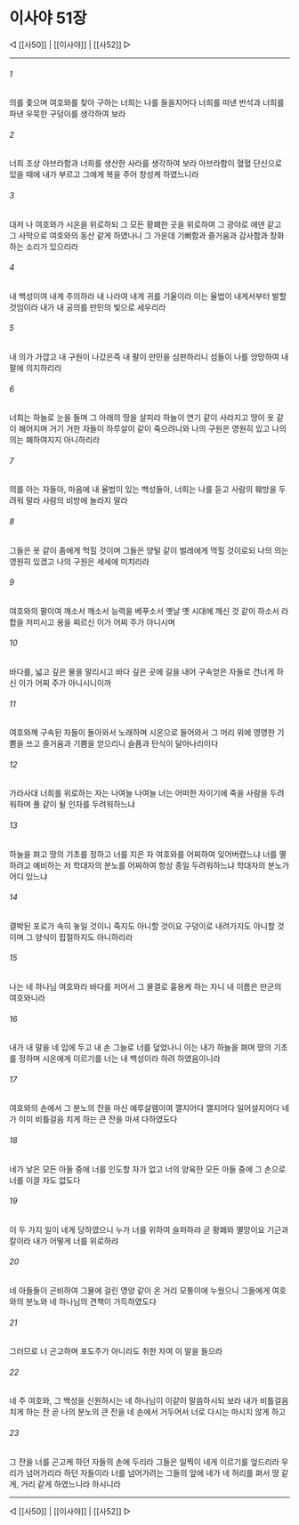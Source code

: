 ﻿# 이사야 51장

◁ [[사50]] | [[이사야]] | [[사52]] ▷
***

###### 1
의를 좇으며 여호와를 찾아 구하는 너희는 나를 들을지어다 너희를 떠낸 반석과 너희를 파낸 우묵한 구덩이를 생각하여 보라

###### 2
너희 조상 아브라함과 너희를 생산한 사라를 생각하여 보라 아브라함이 혈혈 단신으로 있을 때에 내가 부르고 그에게 복을 주어 창성케 하였느니라

###### 3
대저 나 여호와가 시온을 위로하되 그 모든 황폐한 곳을 위로하여 그 광야로 에덴 같고 그 사막으로 여호와의 동산 같게 하였나니 그 가운데 기뻐함과 즐거움과 감사함과 창화하는 소리가 있으리라

###### 4
내 백성이여 내게 주의하라 내 나라여 내게 귀를 기울이라 이는 율법이 내게서부터 발할 것임이라 내가 내 공의를 만민의 빛으로 세우리라

###### 5
내 의가 가깝고 내 구원이 나갔은즉 내 팔이 만민을 심판하리니 섬들이 나를 앙망하여 내 팔에 의지하리라

###### 6
너희는 하늘로 눈을 들며 그 아래의 땅을 살피라 하늘이 연기 같이 사라지고 땅이 옷 같이 해어지며 거기 거한 자들이 하루살이 같이 죽으려니와 나의 구원은 영원히 있고 나의 의는 폐하여지지 아니하리라

###### 7
의를 아는 자들아, 마음에 내 율법이 있는 백성들아, 너희는 나를 듣고 사람의 훼방을 두려워 말라 사람의 비방에 놀라지 말라

###### 8
그들은 옷 같이 좀에게 먹힐 것이며 그들은 양털 같이 벌레에게 먹힐 것이로되 나의 의는 영원히 있겠고 나의 구원은 세세에 미치리라

###### 9
여호와의 팔이여 깨소서 깨소서 능력을 베푸소서 옛날 옛 시대에 깨신 것 같이 하소서 라합을 저미시고 용을 찌르신 이가 어찌 주가 아니시며

###### 10
바다를, 넓고 깊은 물을 말리시고 바다 깊은 곳에 길을 내어 구속얻은 자들로 건너게 하신 이가 어찌 주가 아니시니이까

###### 11
여호와께 구속된 자들이 돌아와서 노래하며 시온으로 들어와서 그 머리 위에 영영한 기쁨을 쓰고 즐거움과 기쁨을 얻으리니 슬픔과 탄식이 달아나리이다

###### 12
가라사대 너희를 위로하는 자는 나여늘 나여늘 너는 어떠한 자이기에 죽을 사람을 두려워하며 풀 같이 될 인자를 두려워하느냐

###### 13
하늘을 펴고 땅의 기초를 정하고 너를 지은 자 여호와를 어찌하여 잊어버렸느냐 너를 멸하려고 예비하는 저 학대자의 분노를 어찌하여 항상 종일 두려워하느냐 학대자의 분노가 어디 있느냐

###### 14
결박된 포로가 속히 놓일 것이니 죽지도 아니할 것이요 구덩이로 내려가지도 아니할 것이며 그 양식이 핍절하지도 아니하리라

###### 15
나는 네 하나님 여호와라 바다를 저어서 그 물결로 흉용케 하는 자니 내 이름은 만군의 여호와니라

###### 16
내가 내 말을 네 입에 두고 내 손 그늘로 너를 덮었나니 이는 내가 하늘을 펴며 땅의 기초를 정하며 시온에게 이르기를 너는 내 백성이라 하려 하였음이니라

###### 17
여호와의 손에서 그 분노의 잔을 마신 예루살렘이여 깰지어다 깰지어다 일어설지어다 네가 이미 비틀걸음 치게 하는 큰 잔을 마셔 다하였도다

###### 18
네가 낳은 모든 아들 중에 너를 인도할 자가 없고 너의 양육한 모든 아들 중에 그 손으로 너를 이끌 자도 없도다

###### 19
이 두 가지 일이 네게 당하였으니 누가 너를 위하여 슬퍼하랴 곧 황폐와 멸망이요 기근과 칼이라 내가 어떻게 너를 위로하랴

###### 20
네 아들들이 곤비하여 그물에 걸린 영양 같이 온 거리 모퉁이에 누웠으니 그들에게 여호와의 분노와 네 하나님의 견책이 가득하였도다

###### 21
그러므로 너 곤고하며 포도주가 아니라도 취한 자여 이 말을 들으라

###### 22
네 주 여호와, 그 백성을 신원하시는 네 하나님이 이같이 말씀하시되 보라 내가 비틀걸음 치게 하는 잔 곧 나의 분노의 큰 잔을 네 손에서 거두어서 너로 다시는 마시지 않게 하고

###### 23
그 잔을 너를 곤고케 하던 자들의 손에 두리라 그들은 일찍이 네게 이르기를 엎드리라 우리가 넘어가리라 하던 자들이라 너를 넘어가려는 그들의 앞에 네가 네 허리를 펴서 땅 같게, 거리 같게 하였느니라 하시니라

***
◁ [[사50]] | [[이사야]] | [[사52]] ▷